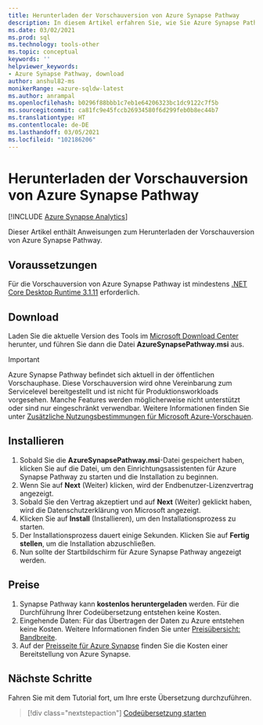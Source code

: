```yaml
---
title: Herunterladen der Vorschauversion von Azure Synapse Pathway
description: In diesem Artikel erfahren Sie, wie Sie Azure Synapse Pathway herunterladen.
ms.date: 03/02/2021
ms.prod: sql
ms.technology: tools-other
ms.topic: conceptual
keywords: ''
helpviewer_keywords:
- Azure Synapse Pathway, download
author: anshul82-ms
monikerRange: =azure-sqldw-latest
ms.author: anrampal
ms.openlocfilehash: b0296f88bbb1c7eb1e64206323bc1dc9122c7f5b
ms.sourcegitcommit: ca81fc9e45fccb26934580f6d299feb0b8ec44b7
ms.translationtype: HT
ms.contentlocale: de-DE
ms.lasthandoff: 03/05/2021
ms.locfileid: "102186206"
---
```

# <a name="azure-synapse-pathway-preview-download"></a>Herunterladen der Vorschauversion von Azure Synapse Pathway
[!INCLUDE [Azure Synapse Analytics](../../includes/applies-to-version/asa.md)]

Dieser Artikel enthält Anweisungen zum Herunterladen der Vorschauversion von Azure Synapse Pathway.

## <a name="prerequisites"></a>Voraussetzungen

Für die Vorschauversion von Azure Synapse Pathway ist mindestens [.NET Core Desktop Runtime 3.1.11](https://dotnet.microsoft.com/download/dotnet-core/3.1) erforderlich.

## <a name="download"></a>Download

Laden Sie die aktuelle Version des Tools im [Microsoft Download Center](https://aka.ms/synapse-pathway-download) herunter, und führen Sie dann die Datei **AzureSynapsePathway.msi** aus.

> [!IMPORTANT]
> Azure Synapse Pathway befindet sich aktuell in der öffentlichen Vorschauphase.
> Diese Vorschauversion wird ohne Vereinbarung zum Servicelevel bereitgestellt und ist nicht für Produktionsworkloads vorgesehen. Manche Features werden möglicherweise nicht unterstützt oder sind nur eingeschränkt verwendbar. Weitere Informationen finden Sie unter [Zusätzliche Nutzungsbestimmungen für Microsoft Azure-Vorschauen](https://azure.microsoft.com/support/legal/preview-supplemental-terms/).

## <a name="install"></a>Installieren

1. Sobald Sie die **AzureSynapsePathway.msi**-Datei gespeichert haben, klicken Sie auf die Datei, um den Einrichtungsassistenten für Azure Synapse Pathway zu starten und die Installation zu beginnen.
1. Wenn Sie auf **Next** (Weiter) klicken, wird der Endbenutzer-Lizenzvertrag angezeigt.
1. Sobald Sie den Vertrag akzeptiert und auf **Next** (Weiter) geklickt haben, wird die Datenschutzerklärung von Microsoft angezeigt.
1. Klicken Sie auf **Install** (Installieren), um den Installationsprozess zu starten.
1. Der Installationsprozess dauert einige Sekunden. Klicken Sie auf **Fertig stellen**, um die Installation abzuschließen.
1. Nun sollte der Startbildschirm für Azure Synapse Pathway angezeigt werden.

## <a name="pricing"></a>Preise

1. Synapse Pathway kann **kostenlos heruntergeladen** werden. Für die Durchführung Ihrer Codeübersetzung entstehen keine Kosten.
1. Eingehende Daten: Für das Übertragen der Daten zu Azure entstehen keine Kosten. Weitere Informationen finden Sie unter [Preisübersicht: Bandbreite](https://azure.microsoft.com/en-us/pricing/details/bandwidth/).
1. Auf der [Preisseite für Azure Synapse](https://azure.microsoft.com/en-us/pricing/calculator/?service=synapse-analytics) finden Sie die Kosten einer Bereitstellung von Azure Synapse.

## <a name="next-steps"></a>Nächste Schritte

Fahren Sie mit dem Tutorial fort, um Ihre erste Übersetzung durchzuführen.

> [!div class="nextstepaction"]
> [Codeübersetzung starten](synapse-pathway-assessment.md)

